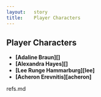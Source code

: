 ```yaml
---
layout:   story
title:    Player Characters
---
```


Player Characters
-----------------

- **[Adaline Braun][]**
- **[Alexandra Hayes][]**
- **[Lee Runge Hammarburg][lee]**
- **[Acheron Erevnitis][acheron]**

refs.md
